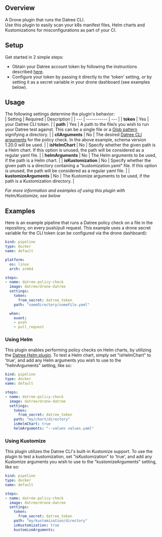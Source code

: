 ## Overview
A Drone plugin that runs the Datree CLI.  
Use this plugin to easily scan your k8s manifest files, Helm charts and Kustomizations for misconfigurations as part of your CI.

## Setup
Get started in 2 simple steps:  

* Obtain your Datree account token by following the instructions described [here](https://hub.datree.io/account-token).
* Configure your token by passing it directly to the 'token' setting, or by setting it as a secret variable in your drone dashboard (see examples below).

## Usage

The following settings determine the plugin's behavior:  
| Setting | Required | Description |
| --- | ----------- | --- |
| **token** | Yes | your Datree CLI token. |
| **path** | Yes | A path to the file/s you wish to run your Datree test against. This can be a single file or a [Glob pattern](https://www.digitalocean.com/community/tools/glob) signifying a directory. |
| **cliArguments** | No | The desired [Datree CLI arguments](https://hub.datree.io/cli-arguments) for the policy check. In the above example, schema version 1.20.0 will be used.  |
| **isHelmChart** | No | Specify whether the given path is a Helm chart. If this option is unused, the path will be considered as a regular yaml file. |
| **helmArguments** | No | The Helm arguments to be used, if the path is a Helm chart. |
| **isKustomization** | No | Specify whether the given path is a directory containing a "kustomization.yaml" file. If this option is unused, the path will be considered as a regular yaml file. |
| **kustomizeArguments** | No | The Kustomize arguments to be used, if the path is a Kustomization directory. |  

*For more information and examples of using this plugin with Helm/Kustomize, see below*

## Examples
Here is an example pipeline that runs a Datree policy check on a file in the repository, on every push/pull request. This example uses a drone secret variable for the CLI token (can be configured via the drone dashboard):
```yaml
kind: pipeline
type: docker
name: default

platform:
  os: linux
  arch: arm64

steps:
- name: datree-policy-check  
  image: datree/drone-datree
  settings:
    token:
      from_secret: datree_token
    path: "someDirectory/someFile.yaml"

  when:
    event:
    - push
    - pull_request
```

### Using Helm
This plugin enables performing policy checks on Helm charts, by utilizing the [Datree Helm plugin](https://github.com/datreeio/helm-datree).
To test a Helm chart, simply set "isHelmChart" to 'true', and add any Helm arguments you wish to use to the "helmArguments" setting, like so:
```yaml
kind: pipeline
type: docker
name: default

steps:
- name: datree-policy-check  
  image: datree/drone-datree
  settings:
    token:
      from_secret: datree_token
    path: "my/chart/directory"
    isHelmChart: true
    helmArguments: "--values values.yaml"
```

### Using Kustomize
This plugin utilizes the Datree CLI's built-in Kustomize support. To use the plugin to test a kustomization, set "isKustomization" to 'true', and add any Kustomize arguments you wish to use to the "kustomizeArguments" setting, like so:
```yaml
kind: pipeline
type: docker
name: default

steps:
- name: datree-policy-check  
  image: datree/drone-datree
  settings:
    token:
      from_secret: datree_token
    path: "my/kustomization/directory"
    isKustomization: true
    kustomizeArguments:
```
